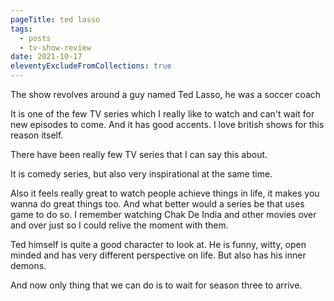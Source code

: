 ```yaml
---
pageTitle: ted lasso
tags:
  - posts
  - tv-show-review
date: 2021-10-17
eleventyExcludeFromCollections: true
---
```


The show revolves around a guy named Ted Lasso, he was a soccer coach

It is one of the few TV series which I really like to watch and can't wait for new episodes to come. And it has good accents. I love british shows for this reason itself.

There have been really few TV series that I can say this about.

It is comedy series, but also very inspirational at the same time.

Also it feels really great to watch people achieve things in life, it makes you wanna do great things too. And what better would a series be that uses game to do so. I remember watching Chak De India and other movies over and over just so I could relive the moment with them.

Ted himself is quite a good character to look at. He is funny, witty, open minded and has very different perspective on life. But also has his inner demons.

And now only thing that we can do is to wait for season three to arrive.